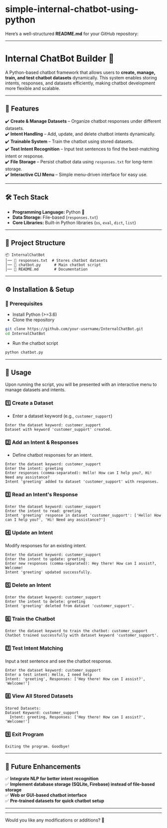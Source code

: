 # simple-internal-chatbot-using-python
Here’s a well-structured **README.md** for your GitHub repository:  

---

# **Internal ChatBot Builder** 🤖  

A Python-based chatbot framework that allows users to **create, manage, train, and test chatbot datasets** dynamically. This system enables storing intents, responses, and datasets efficiently, making chatbot development more flexible and scalable.  

---

## **🚀 Features**  
✔️ **Create & Manage Datasets** – Organize chatbot responses under different datasets.  
✔️ **Intent Handling** – Add, update, and delete chatbot intents dynamically.  
✔️ **Trainable System** – Train the chatbot using stored datasets.  
✔️ **Test Intent Recognition** – Input test sentences to find the best-matching intent or response.  
✔️ **File Storage** – Persist chatbot data using `responses.txt` for long-term storage.  
✔️ **Interactive CLI Menu** – Simple menu-driven interface for easy use.  

---

## **🛠️ Tech Stack**  
- **Programming Language:** Python 🐍  
- **Data Storage:** File-based (`responses.txt`)  
- **Core Libraries:** Built-in Python libraries (`os`, `eval`, `dict`, `list`)  

---

## **📂 Project Structure**  
```
📦 InternalChatBot  
│── 📜 responses.txt  # Stores chatbot datasets  
│── 📜 chatbot.py      # Main chatbot script  
│── 📜 README.md       # Documentation  
```  

---

## **⚙️ Installation & Setup**  
### **🔹 Prerequisites**  
- Install Python (>=3.6)  
- Clone the repository  
```bash
git clone https://github.com/your-username/InternalChatBot.git
cd InternalChatBot
```
- Run the chatbot script  
```bash
python chatbot.py
```

---

## **📌 Usage**  
Upon running the script, you will be presented with an interactive menu to manage datasets and intents.  

### **1️⃣ Create a Dataset**  
- Enter a dataset keyword (e.g., `customer_support`)  
```text
Enter the dataset keyword: customer_support
Dataset with keyword 'customer_support' created.
```

### **2️⃣ Add an Intent & Responses**  
- Define chatbot responses for an intent.  
```text
Enter the dataset keyword: customer_support  
Enter the intent: greeting  
Enter responses (comma-separated): Hello! How can I help you?, Hi! Need any assistance?  
Intent 'greeting' added to dataset 'customer_support' with responses.  
```

### **3️⃣ Read an Intent's Response**  
```text
Enter the dataset keyword: customer_support  
Enter the intent to read: greeting  
Intent 'greeting' response in dataset 'customer_support': ['Hello! How can I help you?', 'Hi! Need any assistance?']
```

### **4️⃣ Update an Intent**  
Modify responses for an existing intent.  
```text
Enter the dataset keyword: customer_support  
Enter the intent to update: greeting  
Enter new responses (comma-separated): Hey there! How can I assist?, Welcome!  
Intent 'greeting' updated successfully.
```

### **5️⃣ Delete an Intent**  
```text
Enter the dataset keyword: customer_support  
Enter the intent to delete: greeting  
Intent 'greeting' deleted from dataset 'customer_support'.
```

### **6️⃣ Train the Chatbot**  
```text
Enter the dataset keyword to train the chatbot: customer_support  
Chatbot trained successfully with dataset keyword 'customer_support'.
```

### **7️⃣ Test Intent Matching**  
Input a test sentence and see the chatbot response.  
```text
Enter the dataset keyword: customer_support  
Enter a test intent: Hello, I need help  
Intent: 'greeting', Responses: ['Hey there! How can I assist?', 'Welcome!']
```

### **8️⃣ View All Stored Datasets**  
```text
Stored Datasets:  
Dataset Keyword: customer_support  
  Intent: greeting, Responses: ['Hey there! How can I assist?', 'Welcome!']
```

### **9️⃣ Exit Program**  
```text
Exiting the program. Goodbye!
```

---

## **📌 Future Enhancements**  
✅ **Integrate NLP for better intent recognition**  
✅ **Implement database storage (SQLite, Firebase) instead of file-based storage**  
✅ **Web or GUI-based chatbot interface**  
✅ **Pre-trained datasets for quick chatbot setup**  

---


---

Would you like any modifications or additions? 🚀
